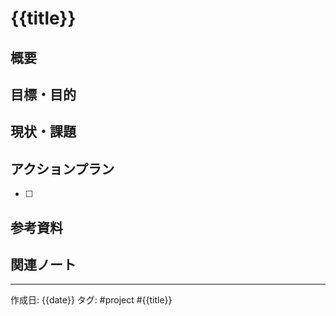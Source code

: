# {{title}}

## 概要


## 目標・目的


## 現状・課題


## アクションプラン
- [ ] 

## 参考資料


## 関連ノート


---
作成日: {{date}}
タグ: #project #{{title}}